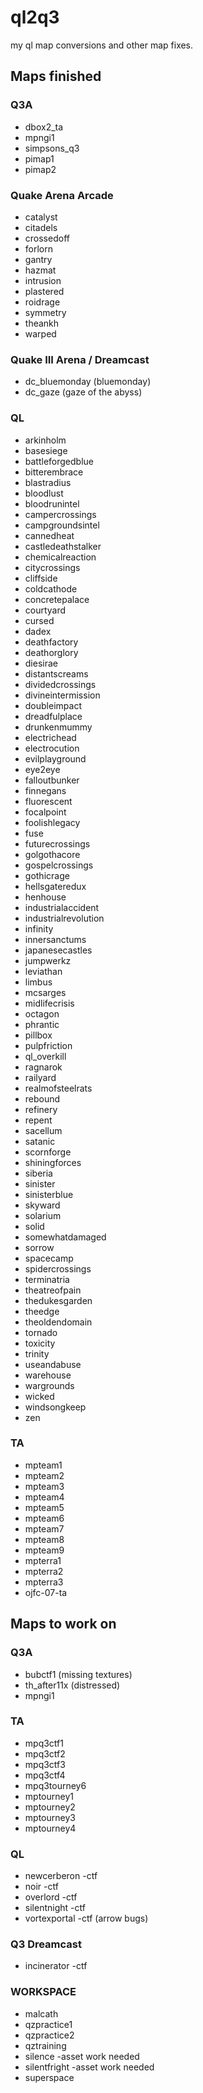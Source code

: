 # ql2q3
my ql map conversions and other map fixes.

## Maps finished

### Q3A

* dbox2_ta
* mpngi1
* simpsons_q3
* pimap1
* pimap2

### Quake Arena Arcade

* catalyst
* citadels
* crossedoff
* forlorn
* gantry
* hazmat
* intrusion
* plastered
* roidrage
* symmetry
* theankh
* warped

### Quake III Arena / Dreamcast

* dc_bluemonday (bluemonday)
* dc_gaze (gaze of the abyss)

### QL

* arkinholm
* basesiege
* battleforgedblue
* bitterembrace
* blastradius
* bloodlust
* bloodrunintel
* campercrossings
* campgroundsintel
* cannedheat
* castledeathstalker
* chemicalreaction
* citycrossings
* cliffside
* coldcathode
* concretepalace
* courtyard
* cursed
* dadex
* deathfactory
* deathorglory
* diesirae
* distantscreams
* dividedcrossings
* divineintermission
* doubleimpact
* dreadfulplace
* drunkenmummy
* electrichead
* electrocution
* evilplayground
* eye2eye
* falloutbunker
* finnegans
* fluorescent
* focalpoint
* foolishlegacy
* fuse
* futurecrossings
* golgothacore
* gospelcrossings
* gothicrage
* hellsgateredux
* henhouse
* industrialaccident
* industrialrevolution
* infinity
* innersanctums
* japanesecastles
* jumpwerkz
* leviathan
* limbus
* mcsarges
* midlifecrisis
* octagon
* phrantic
* pillbox
* pulpfriction
* ql_overkill
* ragnarok
* railyard
* realmofsteelrats
* rebound
* refinery
* repent
* sacellum
* satanic
* scornforge
* shiningforces
* siberia
* sinister
* sinisterblue
* skyward
* solarium
* solid
* somewhatdamaged
* sorrow
* spacecamp
* spidercrossings
* terminatria
* theatreofpain
* thedukesgarden
* theedge
* theoldendomain
* tornado
* toxicity
* trinity
* useandabuse
* warehouse
* wargrounds
* wicked
* windsongkeep
* zen

### TA

* mpteam1
* mpteam2
* mpteam3
* mpteam4
* mpteam5
* mpteam6
* mpteam7
* mpteam8
* mpteam9
* mpterra1
* mpterra2
* mpterra3
* ojfc-07-ta

## Maps  to work on

### Q3A

* bubctf1 (missing textures)
* th_after11x	(distressed)
* mpngi1

### TA

* mpq3ctf1
* mpq3ctf2
* mpq3ctf3
* mpq3ctf4
* mpq3tourney6
* mptourney1
* mptourney2
* mptourney3
* mptourney4

### QL

* newcerberon			-ctf
* noir					-ctf
* overlord				-ctf
* silentnight			-ctf
* vortexportal			-ctf (arrow bugs)

### Q3 Dreamcast

* incinerator			-ctf

### WORKSPACE

* malcath
* qzpractice1
* qzpractice2
* qztraining
* silence				-asset work needed
* silentfright			-asset work needed
* superspace
